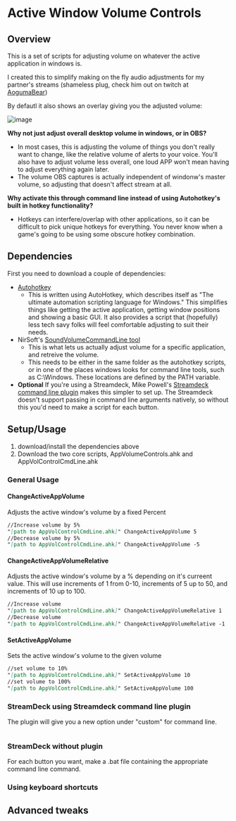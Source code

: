 # Active Window Volume Controls
## Overview
This is a set of scripts for adjusting volume on whatever the active application in windows is.

I created this to simplify making on the fly audio adjustments for my partner's streams (shameless plug, check him out on twitch at [AogumaBear](https://www.twitch.tv/AogumaBear))

By defautl it also shows an overlay giving you the adjusted volume:

![image](https://user-images.githubusercontent.com/2153956/168446531-d917b132-2933-40ba-a532-15a3b7ff8b3d.png)

**Why not just adjust overall desktop volume in windows, or in OBS?**
- In most cases, this is adjusting the volume of things you don't really want to change, like the relative volume of alerts to your voice. You'll also have to adjust volume less overall, one loud APP won't mean having to adjust everything again later.
- The volume OBS captures is actually independent of windonw's master volume, so adjusting that doesn't affect stream at all.

**Why activate this through command line instead of using Autohotkey's built in hotkey functionality?**
- Hotkeys can interfere/overlap with other applications, so it can be difficult to pick unique hotkeys for everything. You never know when a game's going to be using some obscure hotkey combination.

## Dependencies
First you need to download a couple of dependencies:

- [Autohotkey](https://www.autohotkey.com/)
  - This is written using AutoHotkey, which describes itself as "The ultimate automation scripting language for Windows." This simplifies things like getting the active application, getting window positions and showing a basic GUI. It also provides a script that (hopefully) less tech savy folks will feel comfortable adjusting to suit their needs.
- NirSoft's [SoundVolumeCommandLine tool](https://www.nirsoft.net/utils/sound_volume_command_line.html)
  - This is what lets us actually adjust volume for a specific application, and retreive the volume.
  - This needs to be either in the same folder as the autohotkey scripts, or in one of the places windows looks for command line tools, such as C:\Windows. These locations are defined by the PATH variable.
- **Optional** If you're using a Streamdeck, Mike Powell's [Streamdeck command line plugin](https://github.com/mikepowell/streamdeck-commandline/releases/tag/v1.0) makes this simpler to set up. The Streamdeck doesn't support passing in command line arguments natively, so without this you'd need to make a script for each button.

## Setup/Usage

1. download/install the dependencies above
2. Download the two core scripts, AppVolumeControls.ahk and AppVolControlCmdLine.ahk

### General Usage
#### ChangeActiveAppVolume
Adjusts the active window's volume by a fixed Percent
```markdown
//Increase volume by 5%
"[path to AppVolControlCmdLine.ahk]" ChangeActiveAppVolume 5 
//Decrease volume by 5%
"[path to AppVolControlCmdLine.ahk]" ChangeActiveAppVolume -5
```
#### ChangeActiveAppVolumeRelative
Adjusts the active window's volume by a % depending on it's curreent value.
This will use increments of 1 from 0-10, increments of 5 up to 50, and increments of 10 up to 100.
```markdown
//Increase volume
"[path to AppVolControlCmdLine.ahk]" ChangeActiveAppVolumeRelative 1
//Decrease volume
"[path to AppVolControlCmdLine.ahk]" ChangeActiveAppVolumeRelative -1
```
#### SetActiveAppVolume
Sets the active window's volume to the given volume
```markdown
//set volume to 10%
"[path to AppVolControlCmdLine.ahk]" SetActiveAppVolume 10
//set volume to 100%
"[path to AppVolControlCmdLine.ahk]" SetActiveAppVolume 100
```

### StreamDeck using Streamdeck command line plugin
The plugin will give you a new option under "custom" for command line.
```markdown
```

### StreamDeck without plugin
For each button you want, make a .bat file containing the appropriate command line command. 

### Using keyboard shortcuts


## Advanced tweaks

